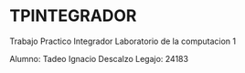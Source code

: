 # TPINTEGRADOR
Trabajo Practico Integrador Laboratorio de la computacion 1

Alumno: Tadeo Ignacio Descalzo
Legajo: 24183
